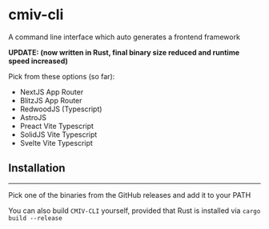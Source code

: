 # cmiv-cli

A command line interface which auto generates a frontend framework

**UPDATE: (now written in Rust, final binary size reduced and runtime speed increased)**

Pick from these options (so far):

- NextJS App Router
- BlitzJS App Router
- RedwoodJS (Typescript)
- AstroJS
- Preact Vite Typescript
- SolidJS Vite Typescript
- Svelte Vite Typescript

## Installation

---
Pick one of the binaries from the GitHub releases and add it to your PATH

You can also build `CMIV-CLI` yourself, provided that Rust is installed via `cargo build --release`
